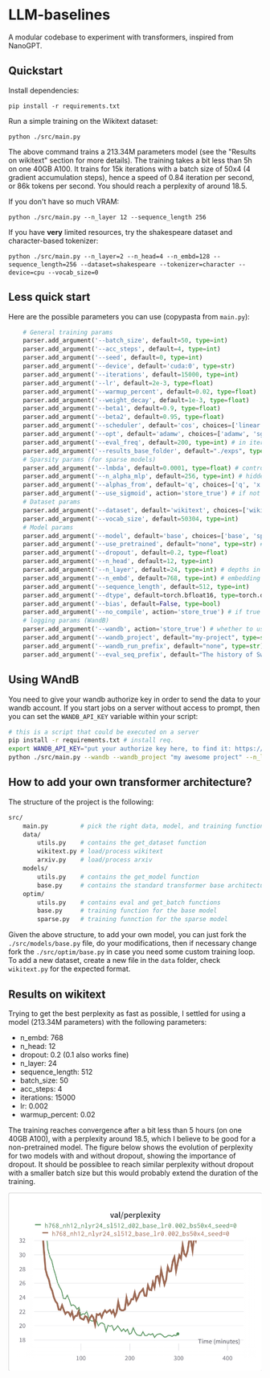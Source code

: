 # LLM-baselines

A modular codebase to experiment with transformers, inspired from NanoGPT. 

## Quickstart 

Install dependencies: 

```
pip install -r requirements.txt
```

Run a simple training on the Wikitext dataset:

```
python ./src/main.py
```

The above command trains a 213.34M parameters model (see the "Results on wikitext" section for more details). The training takes a bit less than 5h on one 40GB A100. It trains for 15k iterations with a batch size of 50x4 (4 gradient accumulation steps), hence a speed of 0.84 iteration per second, or 86k tokens per second. You should reach a perplexity of around 18.5. 

If you don't have so much VRAM:

```
python ./src/main.py --n_layer 12 --sequence_length 256
```

If you have **very** limited resources, try the shakespeare dataset and character-based tokenizer:

```
python ./src/main.py --n_layer=2 --n_head=4 --n_embd=128 --sequence_length=256 --dataset=shakespeare --tokenizer=character --device=cpu --vocab_size=0
```

## Less quick start

Here are the possible parameters you can use (copypasta from `main.py`):

```python
    # General training params
    parser.add_argument('--batch_size', default=50, type=int)
    parser.add_argument('--acc_steps', default=4, type=int)
    parser.add_argument('--seed', default=0, type=int)
    parser.add_argument('--device', default='cuda:0', type=str)
    parser.add_argument('--iterations', default=15000, type=int)
    parser.add_argument('--lr', default=2e-3, type=float)
    parser.add_argument('--warmup_percent', default=0.02, type=float)
    parser.add_argument('--weight_decay', default=1e-3, type=float)
    parser.add_argument('--beta1', default=0.9, type=float)
    parser.add_argument('--beta2', default=0.95, type=float)
    parser.add_argument('--scheduler', default='cos', choices=['linear', 'cos', 'none'])
    parser.add_argument('--opt', default='adamw', choices=['adamw', 'sgd'])
    parser.add_argument('--eval_freq', default=200, type=int) # in iterations
    parser.add_argument('--results_base_folder', default="./exps", type=str) 
    # Sparsity params (for sparse models)
    parser.add_argument('--lmbda', default=0.0001, type=float) # control the l1 penalty
    parser.add_argument('--n_alpha_mlp', default=256, type=int) # hidden size of the MLP predicting the alphas
    parser.add_argument('--alphas_from', default='q', choices=['q', 'x']) # whether to compute alphas from the queries or x
    parser.add_argument('--use_sigmoid', action='store_true') # if not set then use piecewise-linear approx
    # Dataset params
    parser.add_argument('--dataset', default='wikitext', choices=['wikitext', 'arxiv'])
    parser.add_argument('--vocab_size', default=50304, type=int)
    # Model params
    parser.add_argument('--model', default='base', choices=['base', 'sparse-heads-q', 'sparse-heads-qk', 'sparse-tokens-q', 'sparse-tokens-qk'])
    parser.add_argument('--use_pretrained', default="none", type=str) # 'none', 'gpt-2' or a path to the pretraind model
    parser.add_argument('--dropout', default=0.2, type=float)
    parser.add_argument('--n_head', default=12, type=int)
    parser.add_argument('--n_layer', default=24, type=int) # depths in att + ff blocks
    parser.add_argument('--n_embd', default=768, type=int) # embedding size / hidden size ... 
    parser.add_argument('--sequence_length', default=512, type=int)
    parser.add_argument('--dtype', default=torch.bfloat16, type=torch.dtype)
    parser.add_argument('--bias', default=False, type=bool)
    parser.add_argument('--no_compile', action='store_true') # if true then model is not compiled 
    # logging params (WandB)
    parser.add_argument('--wandb', action='store_true') # whether to use wandb or not
    parser.add_argument('--wandb_project', default="my-project", type=str)
    parser.add_argument('--wandb_run_prefix', default="none", type=str) # is added before the autogenerated experiment name
    parser.add_argument('--eval_seq_prefix', default="The history of Switzerland ", type=str) # prefix used to generate sequences
```

## Using WAndB

You need to give your wandb authorize key in order to send the data to your wandb account. If you start jobs on a server without access to prompt, then you can set the `WANDB_API_KEY` variable within your script:

```bash
# this is a script that could be executed on a server
pip install -r requirements.txt # install req.
export WANDB_API_KEY="put your authorize key here, to find it: https://wandb.ai/authorize"
python ./src/main.py --wandb --wandb_project "my awesome project" --n_layer 7 --model base --seed 123
```

## How to add your own transformer architecture? 

The structure of the project is the following: 

```sh
src/
    main.py         # pick the right data, model, and training function
    data/
        utils.py    # contains the get_dataset function
        wikitext.py # load/process wikitext
        arxiv.py    # load/process arxiv
    models/
        utils.py    # contains the get_model function
        base.py     # contains the standard transformer base architecture
    optim/
        utils.py    # contains eval and get_batch functions
        base.py     # training function for the base model
        sparse.py   # training funnction for the sparse model
```

Given the above structure, to add your own model, you can just fork the `./src/models/base.py` file, do your modifications, then if necessary change fork the `./src/optim/base.py` in case you need some custom training loop. To add a new dataset, create a new file in the `data` folder, check `wikitext.py` for the expected format. 


## Results on wikitext

Trying to get the best perplexity as fast as possible, I settled for using a model (213.34M parameters) with the following parameters:
* n_embd: 768
* n_head: 12
* dropout: 0.2 (0.1 also works fine)
* n_layer: 24
* sequence_length: 512
* batch_size: 50
* acc_steps: 4
* iterations: 15000
* lr: 0.002
* warmup_percent: 0.02

The training reaches convergence after a bit less than 5 hours (on one 40GB A100), with a perplexity around 18.5, which I believe to be good for a non-pretrained model. The figure below shows the evolution of perplexity for two models with and without dropout, showing the importance of dropout. It should be possiblee to reach similar perplexity without dropout with a smaller batch size but this would probably extend the duration of the training. 

![](./assets/pp-wikitext.png)

